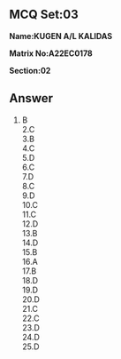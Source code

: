 ## MCQ Set:03

**Name:KUGEN A/L KALIDAS**

**Matrix No:A22EC0178**

**Section:02**

## Answer
1. B<br>
2.C<br>
3.B<br>
4.C<br>
5.D<br>
6.C<br>
7.D<br>
8.C<br>
9.D<br>
10.C<br>
11.C<br>
12.D<br>
13.B<br>
14.D<br>
15.B<br>
16.A<br>
17.B<br>
18.D<br>
19.D<br>
20.D<br>
21.C<br>
22.C<br>
23.D<br>
24.D<br>
25.D<br>
